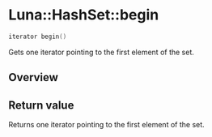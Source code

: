 # Luna::HashSet::begin

```c++
iterator begin()
```

Gets one iterator pointing to the first element of the set. 

## Overview


## Return value
Returns one iterator pointing to the first element of the set. 

